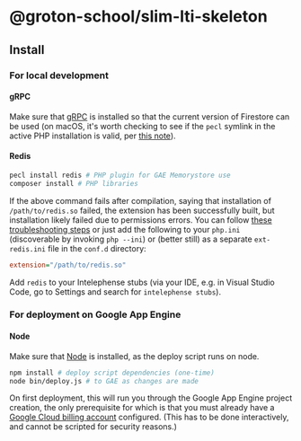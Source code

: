 # @groton-school/slim-lti-skeleton

## Install

### For local development

#### gRPC

Make sure that [gRPC](https://cloud.google.com/php/grpc) is installed so that the current version of Firestore can be used (on macOS, it's worth checking to see if the `pecl` symlink in the active PHP installation is valid, per [this note](https://yarnaudov.com/php-pecl-module-install-warning-mkdir-file-exists-fix.html)).

#### Redis

```sh
pecl install redis # PHP plugin for GAE Memorystore use 
composer install # PHP libraries
```

If the above command fails after compilation, saying that installation of `/path/to/redis.so` failed, the extension has been successfully built, but installation likely failed due to permissions errors. You can follow [these troubleshooting steps](https://github.com/phpredis/phpredis/blob/develop/INSTALL.md#installation-on-osx) or just add the following to your `php.ini` (discoverable by invoking `php --ini`) or (better still) as a separate `ext-redis.ini` file in the `conf.d` directory:

```ini
extension="/path/to/redis.so"
```

Add `redis` to your Intelephense stubs (via your IDE, e.g. in Visual Studio Code, go to Settings and search for `intelephense stubs`).

### For deployment on Google App Engine

#### Node

Make sure that [Node](https://nodejs.org/en) is installed, as the deploy script runs on node.

```sh
npm install # deploy script dependencies (one-time)
node bin/deploy.js # to GAE as changes are made
```

On first deployment, this will run you through the Google App Engine project creation, the only prerequisite for which is that you must already have a [Google Cloud billing account](https://console.cloud.google.com/billing) configured. (This has to be done interactively, and cannot be scripted for security reasons.)